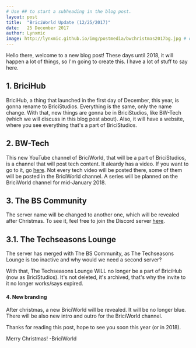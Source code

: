 ```yaml
---
# Use ## to start a subheading in the blog post.
layout: post
title:  "BriciWorld Update (12/25/2017)"
date:   25 December 2017
author: Lynxmic
image: http://lynxmic.github.io/img/postmedia/bwchristmas2017bg.jpg # default: https://lynxmic.github.io/img/placeholder.png
---
```

Hello there, welcome to a new blog post! These days until 2018, it will happen a lot of things, so I'm going to create this. I have a lot of stuff to say here.

## 1. BriciHub
BriciHub, a thing that launched in the first day of December, this year, is gonna rename to BriciStudios. Everything is the same, only the name change. With that, new things are gonna be in BriciStudios, like BW-Tech (which we will discuss in this blog post about). Also, it will have a website, where you see everything that's a part of BriciStudios.

## 2. BW-Tech
This new YouTube channel of BriciWorld, that will be a part of BriciStudios, is a channel that will post tech content. It aleardy has a video. If you want to go to it, go [here][1]. Not every tech video will be posted there, some of them will be posted in the BriciWorld channel. A series will be planned on the BriciWorld channel for mid-January 2018.

## 3. The BS Community
The server name will be changed to another one, which will be revealed after Christmas. To see it, feel free to join the Discord server [here][2].

## 3.1. The Techseasons Lounge
The server has merged with The BS Community, as The Techseasons Lounge is too inactive and why would we need a second server?

With that,  The Techseasons Lounge WILL no longer be a part of BriciHub (now as BriciStudios).
It's not deleted, it's archived, that's why the invite to it no longer works/says expired.

#### 4. New branding
After christmas, a new BriciWorld will be revealed. It will be no longer blue. There will be also new intro and outro for the BriciWorld channel.

Thanks for reading this post, hope to see you soon this year (or in 2018). 

Merry Christmas!
-BriciWorld

[1]: https://www.youtube.com/channel/UCS2LDjMmFfgNqaPNVkkEOhA
[2]: https://discord.gg/y36uj4u
